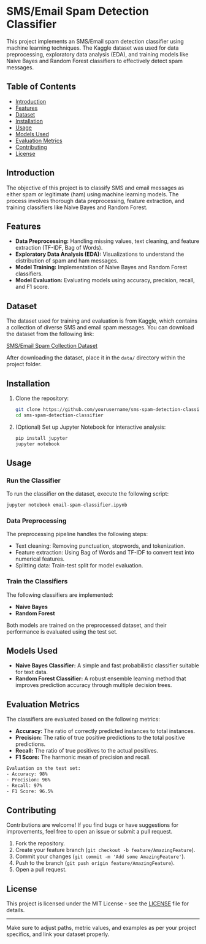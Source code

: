 # SMS/Email Spam Detection Classifier

This project implements an SMS/Email spam detection classifier using machine learning techniques. The Kaggle dataset was used for data preprocessing, exploratory data analysis (EDA), and training models like Naive Bayes and Random Forest classifiers to effectively detect spam messages.

## Table of Contents
- [Introduction](#introduction)
- [Features](#features)
- [Dataset](#dataset)
- [Installation](#installation)
- [Usage](#usage)
- [Models Used](#models-used)
- [Evaluation Metrics](#evaluation-metrics)
- [Contributing](#contributing)
- [License](#license)

## Introduction
The objective of this project is to classify SMS and email messages as either spam or legitimate (ham) using machine learning models. The process involves thorough data preprocessing, feature extraction, and training classifiers like Naive Bayes and Random Forest.

## Features
- **Data Preprocessing:** Handling missing values, text cleaning, and feature extraction (TF-IDF, Bag of Words).
- **Exploratory Data Analysis (EDA):** Visualizations to understand the distribution of spam and ham messages.
- **Model Training:** Implementation of Naive Bayes and Random Forest classifiers.
- **Model Evaluation:** Evaluating models using accuracy, precision, recall, and F1 score.

## Dataset
The dataset used for training and evaluation is from Kaggle, which contains a collection of diverse SMS and email spam messages. You can download the dataset from the following link:

[SMS/Email Spam Collection Dataset](https://www.kaggle.com/datasets/thedevastator/sms-spam-collection-a-more-diverse-dataset)

After downloading the dataset, place it in the `data/` directory within the project folder.

## Installation

1. Clone the repository:
    ```bash
    git clone https://github.com/yourusername/sms-spam-detection-classifier.git
    cd sms-spam-detection-classifier
    ```
2. (Optional) Set up Jupyter Notebook for interactive analysis:
    ```bash
    pip install jupyter
    jupyter notebook
    ```

## Usage

### Run the Classifier
To run the classifier on the dataset, execute the following script:

```bash
jupyter notebook email-spam-classifier.ipynb
```

### Data Preprocessing
The preprocessing pipeline handles the following steps:
- Text cleaning: Removing punctuation, stopwords, and tokenization.
- Feature extraction: Using Bag of Words and TF-IDF to convert text into numerical features.
- Splitting data: Train-test split for model evaluation.

### Train the Classifiers
The following classifiers are implemented:
- **Naive Bayes**
- **Random Forest**

Both models are trained on the preprocessed dataset, and their performance is evaluated using the test set.


## Models Used

- **Naive Bayes Classifier:** A simple and fast probabilistic classifier suitable for text data.
- **Random Forest Classifier:** A robust ensemble learning method that improves prediction accuracy through multiple decision trees.

## Evaluation Metrics
The classifiers are evaluated based on the following metrics:
- **Accuracy:** The ratio of correctly predicted instances to total instances.
- **Precision:** The ratio of true positive predictions to the total positive predictions.
- **Recall:** The ratio of true positives to the actual positives.
- **F1 Score:** The harmonic mean of precision and recall.

```bash
Evaluation on the test set:
- Accuracy: 98%
- Precision: 96%
- Recall: 97%
- F1 Score: 96.5%
```

## Contributing
Contributions are welcome! If you find bugs or have suggestions for improvements, feel free to open an issue or submit a pull request.

1. Fork the repository.
2. Create your feature branch (`git checkout -b feature/AmazingFeature`).
3. Commit your changes (`git commit -m 'Add some AmazingFeature'`).
4. Push to the branch (`git push origin feature/AmazingFeature`).
5. Open a pull request.

## License
This project is licensed under the MIT License - see the [LICENSE](LICENSE) file for details.

---

Make sure to adjust paths, metric values, and examples as per your project specifics, and link your dataset properly.
